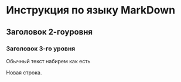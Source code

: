 # Инструкция по языку MarkDown

## Заголовок 2-гоуровня
### Заголовок 3-го уровня

Обычный текст набирем как есть

Новая строка.